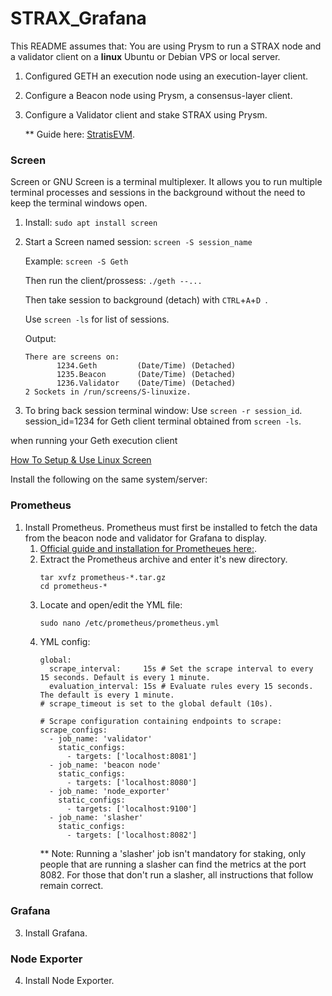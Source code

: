 # STRAX_Grafana

This README assumes that: 
You are using Prysm to run a STRAX node and a validator client on a __linux__ Ubuntu or Debian VPS or local server.
   1. Configured GETH an execution node using an execution-layer client.
   2. Configure a Beacon node using Prysm, a consensus-layer client.
   3. Configure a Validator client and stake STRAX using Prysm.

      ** Guide here: [StratisEVM](https://github.com/stratisproject/StratisEVM).

### Screen
Screen or GNU Screen is a terminal multiplexer. It allows you to run multiple terminal processes and sessions in the background without the need to keep the terminal windows open.
1. Install:
`sudo apt install screen` 

2. Start a Screen named session: 
   `screen -S session_name`

   Example: `screen -S Geth`
   
   Then run the client/prossess: `./geth --...`
   
   Then take session to background (detach) with `CTRL`+`A`+`D `.

   Use `screen -ls` for list of sessions.
   
   Output:
   ```shell
   There are screens on:
          1234.Geth      	(Date/Time)	(Detached)
          1235.Beacon	    (Date/Time)	(Detached)
          1236.Validator	(Date/Time)	(Detached)
   2 Sockets in /run/screens/S-linuxize.
   ```
  3. To bring back session terminal window:
     Use `screen -r session_id`. session_id=1234 for Geth client terminal obtained from `screen -ls`.
   
   
when running your Geth execution client



[How To Setup & Use Linux Screen](https://linuxize.com/post/how-to-use-linux-screen/)


   
Install the following on the same system/server:
### Prometheus
1. Install Prometheus.
  Prometheus must first be installed to fetch the data from the beacon node and validator for Grafana to display.
    1. [Official guide and installation for Prometheues here:](https://prometheus.io/docs/prometheus/latest/getting_started/).
    2. Extract the Prometheus archive and enter it's new directory.
       ```shell
       tar xvfz prometheus-*.tar.gz
       cd prometheus-*
       ```
    3. Locate and open/edit the YML file:
       ```shell
       sudo nano /etc/prometheus/prometheus.yml
       ```
    4. YML config:
       ```shell
       global:
         scrape_interval:     15s # Set the scrape interval to every 15 seconds. Default is every 1 minute.
         evaluation_interval: 15s # Evaluate rules every 15 seconds. The default is every 1 minute.
       # scrape_timeout is set to the global default (10s).
       
       # Scrape configuration containing endpoints to scrape:
       scrape_configs:
         - job_name: 'validator'
           static_configs:
             - targets: ['localhost:8081']
         - job_name: 'beacon node'
           static_configs:
             - targets: ['localhost:8080']
         - job_name: 'node_exporter'
           static_configs:
             - targets: ['localhost:9100']
         - job_name: 'slasher'
           static_configs:
             - targets: ['localhost:8082']
        ```
       ** Note: Running a 'slasher' job isn't mandatory for staking, only people that are running a slasher can find the metrics at the port 8082. For those that don't run a slasher, all instructions that follow remain correct.

### Grafana
3. Install Grafana.

### Node Exporter
4. Install Node Exporter.
